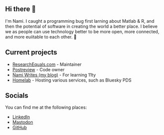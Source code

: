 ## Hi there 👋

<!--
**nsunami/nsunami** is a ✨ _special_ ✨ repository because its `README.md` (this file) appears on your GitHub profile.

Here are some ideas to get you started:

- 🔭 I’m currently working on ...
- 🌱 I’m currently learning ...
- 👯 I’m looking to collaborate on ...
- 🤔 I’m looking for help with ...
- 💬 Ask me about ...
- 📫 How to reach me: ...
- 😄 Pronouns: ...
- ⚡ Fun fact: ...
-->

I'm Nami. I caught a programming bug first larning about Matlab & R, and then the potential of software in creating the world a better place. I believe we as people can use technology better to be more open, more connected, and more euiitable to each other. 🫶

## Current projects

- [ResearchEquals.com](https://github.com/libscie/ResearchEquals.com) - Maintainer
- [Postreview](https://github.com/PostReview/postreview-app) - Code owner
- [Nami Writes (my blog)](https://github.com/nsunami/nami-writes) - For learning 11ty
- [Homelab](https://github.com/nsunami/homelab) - Hosting various services, such as Bluesky PDS


## Socials

You can find me at the following places:

- [LinkedIn](https://www.linkedin.com/in/nsunami/)
- [Mastodon](https://akademienl.social/@nsunami)
- [GitHub](https://github.com/nsunami)
